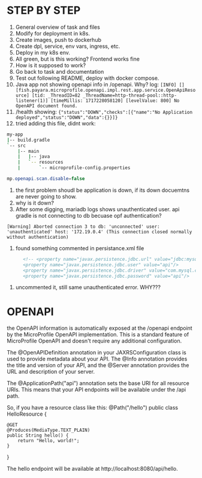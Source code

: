 # STEP BY STEP
1. General overview of task and files
1. Modify for deployment in k8s.
1. Create images, push to dockerhub
1. Create dpl, service, env vars, ingress, etc.
2. Deploy in my k8s env.
1. All green, but is this working? Frontend works fine
1. How is it supposed to work?
1. Go back to task and documentation
1. Test out following README, deploy with docker compose.
1. Java app not showing openapi info in /openapi. Why? log: ```[INFO] [] [fish.payara.microprofile.openapi.impl.rest.app.service.OpenApiResource] [tid: _ThreadID=82 _ThreadName=http-thread-pool::http-listener(1)] [timeMillis: 1717228058120] [levelValue: 800] No OpenAPI document found.```
1. /health showing: ```{"status":"DOWN","checks":[{"name":"No Application deployed","status":"DOWN","data":{}}]}```
1. tried adding this file, didnt work:
```bash
my-app
|-- build.gradle
`-- src
    |-- main
    |   |-- java
    |   `-- resources
    |       `-- microprofile-config.properties
```
```java
mp.openapi.scan.disable=false
```
1. the first problem shoudl be application is down, if its down docuemtns are never going to show.
1. why is it down?
1. After some digging, mariadb logs shows unauthenticated user. api gradle is not connecting to db becuase opf authentication?
```log
[Warning] Aborted connection 3 to db: 'unconnected' user: 'unauthenticated' host: '172.19.0.4' (This connection closed normally without authentication)
```
1. found something commented in persistance.xml file
```xml
      <!-- <property name="javax.persistence.jdbc.url" value="jdbc:mysql://crm_db:3306/apiDB?zeroDateTimeBehavior=CONVERT_TO_NULL"/>
      <property name="javax.persistence.jdbc.user" value="api"/>
      <property name="javax.persistence.jdbc.driver" value="com.mysql.cj.jdbc.Driver"/>
      <property name="javax.persistence.jdbc.password" value="api"/>
```
1. uncommented it, still same unauthenticated error. WHY???

# OPENAPI

the OpenAPI information is automatically exposed at the /openapi endpoint by the MicroProfile OpenAPI implementation. This is a standard feature of MicroProfile OpenAPI and doesn't require any additional configuration.

The @OpenAPIDefinition annotation in your JAXRSConfiguration class is used to provide metadata about your API. The @Info annotation provides the title and version of your API, and the @Server annotation provides the URL and description of your server.

The @ApplicationPath("api") annotation sets the base URI for all resource URIs. This means that your API endpoints will be available under the /api path.

So, if you have a resource class like this:
@Path("/hello")
public class HelloResource {

    @GET
    @Produces(MediaType.TEXT_PLAIN)
    public String hello() {
        return "Hello, world!";
    }
}

The hello endpoint will be available at http://localhost:8080/api/hello.